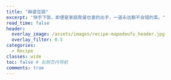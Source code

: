```yaml
---
title: "麻婆豆腐"
excerpt: "快手下饭，即便是家庭聚餐也拿的出手，一道永远都不会错的菜。"
read_time: false
header:
  overlay_image: /assets/images/recipe-mapodoufu_header.jpg
  overlay_filter: 0.5
categories:
  - Recipe
classes: wide
toc: false # 右侧页内导航
comments: true
---
```

